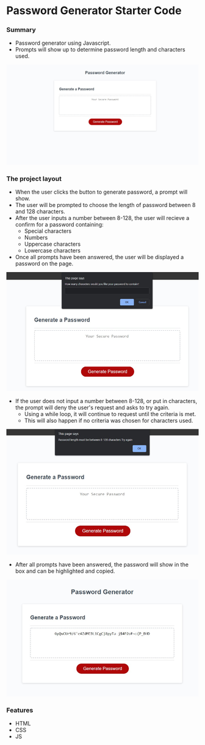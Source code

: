 # Password Generator Starter Code

### Summary
* Password generator using Javascript.
* Prompts will show up to determine password length and characters used.

![](Assets/images/password-generator.jpg)

### The project layout
* When the user clicks the button to generate password, a prompt will show.
* The user will be prompted to choose the length of password between 8 and 128 characters.
* After the user inputs a number between 8-128, the user will recieve a confirm for a password containing:
    * Special characters
    * Numbers
    * Uppercase characters
    * Lowercase characters
* Once all prompts have been answered, the user will be displayed a password on the page.


![](Assets/images/password-criteria.jpg)

* If the user does not input a number between 8-128, or put in characters, the prompt will deny the user's request and asks to try again. 
    * Using a while loop, it will continue to request until the criteria is met.
    * This will also happen if no criteria was chosen for characters used.

![](Assets/images/password-criteria-denied.jpg)

* After all prompts have been answered, the password will show in the box and can be highlighted and copied.

![](Assets/images/password-generated.jpg)

### Features
* HTML
* CSS
* JS